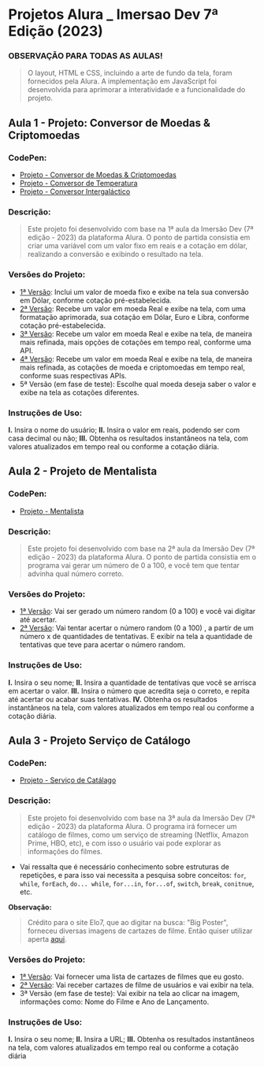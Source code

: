 # Projetos Alura _ Imersao Dev 7ª Edição (2023)

### **OBSERVAÇÃO PARA TODAS AS AULAS!**
> O layout, HTML e CSS, incluindo a arte de fundo da tela, foram fornecidos pela Alura. A implementação em JavaScript foi desenvolvida para aprimorar a interatividade e a funcionalidade do projeto.

## Aula 1 - Projeto: Conversor de Moedas & Criptomoedas

### **CodePen:**

- [Projeto - Conversor de Moedas & Criptomoedas](https://codepen.io/pen?template=oNmqeVW)
- [Projeto - Conversor de Temperatura](https://codepen.io/guilhermebpinheiro/pen/rNPdGYj)
- [Projeto - Conversor Intergaláctico](https://codepen.io/guilhermebpinheiro/pen/dyamVdK)

### **Descrição:**

> Este projeto foi desenvolvido com base na 1ª aula da Imersão Dev (7ª edição - 2023) da plataforma Alura. O ponto de partida consistia em criar uma variável com um valor fixo em reais e a cotação em dólar, realizando a conversão e exibindo o resultado na tela.

### **Versões do Projeto:**

- [1ª Versão](https://github.com/GuilhermeBPinheiro/ProjetosAlura_ImersaoDev7/blob/main/js_conversorMoedas/script_v1.js): Inclui um valor de moeda fixo e exibe na tela sua conversão em Dólar, conforme cotação pré-estabelecida.
- [2ª Versão](https://github.com/GuilhermeBPinheiro/ProjetosAlura_ImersaoDev7/blob/main/js_conversorMoedas/script_v2.js): Recebe um valor em moeda Real e exibe na tela, com uma formatação aprimorada, sua cotação em Dólar, Euro e Libra, conforme cotação pré-estabelecida.
- [3ª Versão](https://github.com/GuilhermeBPinheiro/ProjetosAlura_ImersaoDev7/blob/main/js_conversorMoedas/script_v3.js): Recebe um valor em moeda Real e exibe na tela, de maneira mais refinada, mais opções de cotações em tempo real, conforme uma API.
- [4ª Versão](https://github.com/GuilhermeBPinheiro/ProjetosAlura_ImersaoDev7/blob/main/js_conversorMoedas/script_v4.js): Recebe um valor em moeda Real e exibe na tela, de maneira mais refinada, as cotações de moeda e criptomoedas em tempo real, conforme suas respectivas APIs.
- 5ª Versão (em fase de teste): Escolhe qual moeda deseja saber o valor e exibe na tela as cotações diferentes.

### **Instruções de Uso:**
**I.** Insira o nome do usuário;
**II.** Insira o valor em reais, podendo ser com casa decimal ou não;
**III.** Obtenha os resultados instantâneos na tela, com valores atualizados em tempo real ou conforme a cotação diária.

## Aula 2 - Projeto de Mentalista

### **CodePen:**

- [Projeto - Mentalista](https://codepen.io/guilhermebpinheiro/pen/GRzxBBo)
  
### **Descrição:**

> Este projeto foi desenvolvido com base na 2ª aula da Imersão Dev (7ª edição - 2023) da plataforma Alura. O ponto de partida consistia em o programa vai gerar um número de 0 a 100, e você tem que tentar advinha qual número correto.

### **Versões do Projeto:**

- [1ª Versão](https://github.com/GuilhermeBPinheiro/ProjetosAlura_ImersaoDev7/blob/main/js_Mentalista/script_v1.js): Vai ser gerado um número random (0 a 100) e você vai digitar até acertar. 
- [2ª Versão](https://github.com/GuilhermeBPinheiro/ProjetosAlura_ImersaoDev7/blob/main/js_Mentalista/script_v2.js): Vai tentar acertar o número random (0 a 100) , a partir de um número x de quantidades de tentativas.  E exibir na tela a quantidade de tentativas que teve para acertar o número random.

### **Instruções de Uso:**
**I.** Insira o seu nome;
**II.** Insira a quantidade de tentativas que você se arrisca em acertar o valor.
**III.** Insira o número que acredita seja o correto, e repita até acertar ou acabar suas tentativas. 
**IV.** Obtenha os resultados instantâneos na tela, com valores atualizados em tempo real ou conforme a cotação diária.

## Aula 3 - Projeto Serviço de Catálogo

### **CodePen:**

- [Projeto - Serviço de Catálago](https://codepen.io/guilhermebpinheiro/pen/qBgoQaJ)
  
### **Descrição:**

> Este projeto foi desenvolvido com base na 3ª aula da Imersão Dev (7ª edição - 2023) da plataforma Alura. O programa irá fornecer um catálogo de filmes, como um serviço de streaming (Netflix, Amazon Prime, HBO, etc), e com isso o usuário vai pode explorar as informações do filmes.

- Vai ressalta que é necessário conhecimento sobre estruturas de repetições, e para isso vai necessita a pesquisa sobre conceitos: `for`, `while`, `forEach`, `do... while`, `for...in`, `for...of`, `switch`, `break`, `conitnue`, etc.

**Observação:** 
> Crédito para o site Elo7, que ao digitar na busca: "Big Poster", forneceu diversas imagens de cartazes de filme. Então quiser utilizar aperta [aqui](https://www.elo7.com.br/lista/big-poster?nav=m_sb).

### **Versões do Projeto:**

- [1ª Versão](https://github.com/GuilhermeBPinheiro/ProjetosAlura_ImersaoDev7/blob/main/js_catalago/script_v1.js): Vai fornecer uma lista de cartazes de filmes que eu gosto. 
- [2ª Versão](https://github.com/GuilhermeBPinheiro/ProjetosAlura_ImersaoDev7/blob/main/js_catalago/script_v2.js): Vai receber cartazes de filme de usuários e vai exibir na tela. 
- 3ª Versão (em fase de teste): Vai exibir na tela ao clicar na imagem, informações como: Nome do Filme e Ano de Lançamento.

### **Instruções de Uso:**
**I.** Insira o seu nome;
**II.** Insira a URL;
**III.** Obtenha os resultados instantâneos na tela, com valores atualizados em tempo real ou conforme a cotação diária
